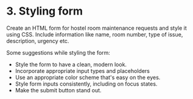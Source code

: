 # 3. Styling form
Create an HTML form for hostel room maintenance requests and style it using CSS. Include information like name, room number, type of issue, description, urgency etc.

Some suggestions while styling the form:

<ul>
<li>Style the form to have a clean, modern look.</li>

<li>Incorporate appropriate input types and placeholders</li>

<li>Use an appropriate color scheme that's easy on the eyes.</li>

<li>Style form inputs consistently, including on focus states.</li>

<li>Make the submit button stand out.</li>
</ul>